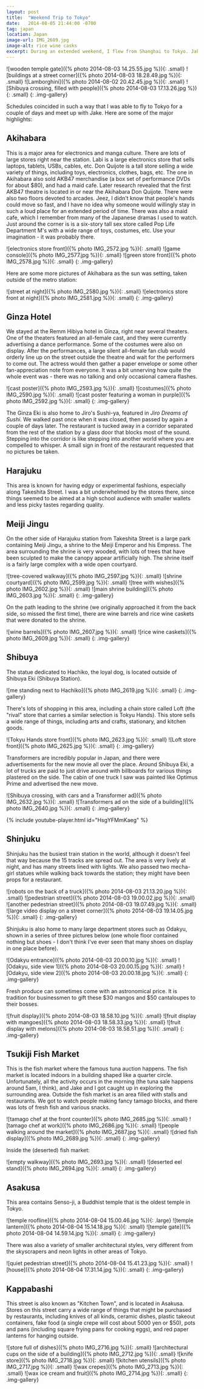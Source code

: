 ```yaml
---
layout: post
title:  "Weekend Trip to Tokyo"
date:   2014-08-05 21:44:00 -0700
tag: japan
location: Japan
image-url: IMG_2609.jpg
image-alt: rice wine casks
excerpt: During an extended weekend, I flew from Shanghai to Tokyo. Jake and I spent several days exploring the city.
---
```

![wooden temple gate]({% photo 2014-08-03 14.25.55.jpg %}){: .small}
![buildings at a street corner]({% photo 2014-08-03 18.28.49.jpg %}){: .small}
![Lamborghini]({% photo 2014-08-02 20.42.45.jpg %}){: .small}
![Shibuya crossing, filled with people]({% photo 2014-08-03 17.13.26.jpg %}){: .small}
{: .img-gallery}

Schedules coincided in such a way that I was able to fly to Tokyo for a couple of days and meet up with Jake. Here are some of the major highlights:

## Akihabara

This is a major area for electronics and manga culture. There are lots of large stores right near the station. Labi is a large electronics store that sells laptops, tablets, USBs, cables, etc. Don Quijote is a tall store selling a wide variety of things, including toys, electronics, clothes, bags, etc. The one in Akihabara also sold AKB47 merchandise (a box set of performance DVDs for about $80), and had a maid cafe. Later research revealed that the first AKB47 theatre is located in or near the Akihabara Don Quijote. There were also two floors devoted to arcades. Jeez, I didn't know that people's hands could move so fast, and I have no idea why someone would willingly stay in such a loud place for an extended period of time. There was also a maid cafe, which I remember from many of the Japanese dramas I used to watch. Just around the corner is is a six-story tall sex store called Pop Life Department M's with a wide range of toys, costumes, etc. Use your imagination - it was probably there.

![electronics store front]({% photo IMG_2572.jpg %}){: .small}
![game console]({% photo IMG_2577.jpg %}){: .small}
![green store front]({% photo IMG_2578.jpg %}){: .small}
{: .img-gallery}

Here are some more pictures of Akihabara as the sun was setting, taken outside of the metro station:

![street at night]({% photo IMG_2580.jpg %}){: .small}
![electronics store front at night]({% photo IMG_2581.jpg %}){: .small}
{: .img-gallery}

## Ginza Hotel

We stayed at the Remm Hibiya hotel in Ginza, right near several theaters. One of the theaters featured an all-female cast, and they were currently advertising a dance performance. Some of the costumes were also on display. After the performances, a large silent all-female fan club would orderly line up on the street outside the theatre and wait for the performers to come out. The actress would then gather a paper envelope or some other fan-appreciation note from everyone. It was a bit unnerving how quite the whole event was - there was no talking and only occasional camera flashes.

![cast poster]({% photo IMG_2593.jpg %}){: .small}
![costumes]({% photo IMG_2590.jpg %}){: .small}
![cast poster featuring a woman in purple]({% photo IMG_2592.jpg %}){: .small}
{: .img-gallery}

The Ginza Eki is also home to Jiro's Sushi-ya, featured in _Jiro Dreams of Sushi_. We walked past once when it was closed, then passed by again a couple of days later. The restaurant is tucked away in a corridor separated from the rest of the station by a glass door that blocks most of the sound. Stepping into the corridor is like stepping into another world where you are compelled to whisper. A small sign in front of the restaurant requested that no pictures be taken.

## Harajuku
This area is known for having edgy or experimental fashions, especially along Takeshita Street. I was a bit underwhelmed by the stores there, since things seemed to be aimed at a high school audience with smaller wallets and less picky tastes regarding quality.

## Meiji Jingu
On the other side of Harajuku station from Takeshita Street is a large park containing Meiji Jingu, a shrine to the Meiji Emperor and his Empress. The area surrounding the shrine is very wooded, with lots of trees that have been sculpted to make the canopy appear artificially high. The shrine itself is a fairly large complex with a wide open courtyard.

![tree-covered walkway]({% photo IMG_2597.jpg %}){: .small}
![shrine courtyard]({% photo IMG_2599.jpg %}){: .small}
![tree with wishes]({% photo IMG_2602.jpg %}){: .small}
![main shrine building]({% photo IMG_2603.jpg %}){: .small}
{: .img-gallery}

On the path leading to the shrine (we originally approached it from the back side, so missed the first time), there are wine barrels and rice wine caskets that were donated to the shrine.

![wine barrels]({% photo IMG_2607.jpg %}){: .small}
![rice wine caskets]({% photo IMG_2609.jpg %}){: .small}
{: .img-gallery}

## Shibuya
The statue dedicated to Hachiko, the loyal dog, is located outside of Shibuya Eki (Shibuya Station).

![me standing next to Hachiko]({% photo IMG_2619.jpg %}){: .small}
{: .img-gallery}

There's lots of shopping in this area, including a chain store called Loft (the "rival" store that carries a similar selection is Tokyu Hands). This store sells a wide range of things, including arts and crafts, stationary, and kitchen goods.

![Tokyu Hands store front]({% photo IMG_2623.jpg %}){: .small}
![Loft store front]({% photo IMG_2625.jpg %}){: .small}
{: .img-gallery}

Transformers are incredibly popular in Japan, and there were advertisements for the new movie all over the place. Around Shibuya Eki, a lot of trucks are paid to just drive around with billboards for various things plastered on the side. The cabin of one truck I saw was painted like Optimus Prime and advertised the new move.

![Shibuya crossing, with cars and a Transformer ad]({% photo IMG_2632.jpg %}){: .small}
![Transformers ad on the side of a building]({% photo IMG_2640.jpg %}){: .small}
{: .img-gallery}

{% include youtube-player.html id="HsgYFMmKaeg" %}

## Shinjuku
Shinjuku has the busiest train station in the world, although it doesn't feel that way because the 15 tracks are spread out. The area is very lively at night, and has many streets lined with lights. We also passed two mecha-girl statues while walking back towards the station; they might have been props for a restaurant.

![robots on the back of a truck]({% photo 2014-08-03 21.13.20.jpg %}){: .small}
![pedestrian street]({% photo 2014-08-03 19.00.02.jpg %}){: .small}
![another pedestrian street]({% photo 2014-08-03 19.07.49.jpg %}){: .small}
![large video display on a street corner]({% photo 2014-08-03 19.14.05.jpg %}){: .small}
{: .img-gallery}

Shinjuku is also home to many large department stores such as Odakyu, shown in a series of three pictures below (one whole floor contained nothing but shoes - I don't think I've ever seen that many shoes on display in one place before).

![Odakyu entrance]({% photo 2014-08-03 20.00.10.jpg %}){: .small}
![Odakyu, side view 1]({% photo 2014-08-03 20.00.15.jpg %}){: .small}
![Odakyu, side view 2]({% photo 2014-08-03 20.00.18.jpg %}){: .small}
{: .img-gallery}

Fresh produce can sometimes come with an astronomical price. It is tradition for businessmen to gift these $30 mangos and $50 cantaloupes to their bosses.

![fruit display]({% photo 2014-08-03 18.58.10.jpg %}){: .small}
![fruit display with mangoes]({% photo 2014-08-03 18.58.33.jpg %}){: .small}
![fruit display with melons]({% photo 2014-08-03 18.58.51.jpg %}){: .small}
{: .img-gallery}

## Tsukiji Fish Market

This is the fish market where the famous tuna auction happens. The fish market is located indoors in a building shaped like a quarter circle. Unfortunately, all the activity occurs in the morning (the tuna sale happens around 5am, I think), and Jake and I got caught up in exploring the surrounding area. Outside the fish market is an area filled with stalls and restaurants. We got to watch people making fancy tamago blocks, and there was lots of fresh fish and various snacks.

![tamago chef at the front counter]({% photo IMG_2685.jpg %}){: .small}
![tamago chef at work]({% photo IMG_2686.jpg %}){: .small}
![people walking around the market]({% photo IMG_2687.jpg %}){: .small}
![dried fish display]({% photo IMG_2689.jpg %}){: .small}
{: .img-gallery}

Inside the (deserted) fish market:

![empty walkway]({% photo IMG_2693.jpg %}){: .small}
![deserted eel stand]({% photo IMG_2694.jpg %}){: .small}
{: .img-gallery}

## Asakusa

This area contains Senso-ji, a Buddhist temple that is the oldest temple in Tokyo.

![temple roofline]({% photo 2014-08-04 15.00.46.jpg %}){: .large}
![temple lantern]({% photo 2014-08-04 15.14.18.jpg %}){: .small}
![temple gate]({% photo 2014-08-04 14.59.14.jpg %}){: .small}
{: .img-gallery}

There was also a variety of smaller architectural styles, very different from the skyscrapers and neon lights in other areas of Tokyo.

![quiet pedestrian street]({% photo 2014-08-04 15.41.23.jpg %}){: .small}
![house]({% photo 2014-08-04 17.31.14.jpg %}){: .small}
{: .img-gallery}

## Kappabashi
This street is also known as "Kitchen Town", and is located in Asakusa. Stores on this street carry a wide range of things that might be purchased by restaurants, including knives of all kinds, ceramic dishes, plastic takeout containers, fake food (a single crepe will cost about 5000 yen or $50), pots and pans (including square frying pans for cooking eggs), and red paper lanterns for hanging outside.

![store full of dishes]({% photo IMG_2716.jpg %}){: .small}
![architectural cups on the side of a building]({% photo IMG_2712.jpg %}){: .small}
![knife store]({% photo IMG_2718.jpg %}){: .small}
![kitchen utensils]({% photo IMG_2717.jpg %}){: .small}
![wax crepes]({% photo IMG_2713.jpg %}){: .small}
![wax ice cream and fruit]({% photo IMG_2714.jpg %}){: .small}
{: .img-gallery}
